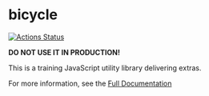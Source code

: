 # bicycle

[![Actions Status](https://github.com/VadimFilimonov/bicycle/workflows/linter/badge.svg)](https://github.com/VadimFilimonov/bicycle/actions/workflows/linter.yml)

**DO NOT USE IT IN PRODUCTION!**

This is a training JavaScript utility library delivering extras.

For more information, see the [Full Documentation](https://github.com/VadimFilimonov/bicycle/tree/main/docs)
